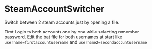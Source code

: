 # SteamAccountSwitcher
Switch between 2 steam accounts just by opening a file.

First Login to both accounts one by one while selecting remember password.
Edit the bat file for both usernames at start like
``username=firstaccountusername``
and
``username2=secondaccountusername``
